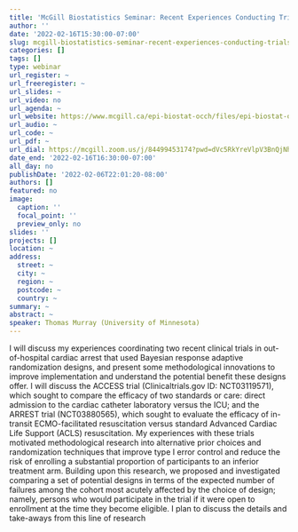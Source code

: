 ```yaml
---
title: 'McGill Biostatistics Seminar: Recent Experiences Conducting Trials using Bayesian Response Adaptive Randomization '
author: ''
date: '2022-02-16T15:30:00-07:00'
slug: mcgill-biostatistics-seminar-recent-experiences-conducting-trials-using-bayesian-response-adaptive-randomization
categories: []
tags: []
type: webinar
url_register: ~
url_freeregister: ~
url_slides: ~
url_video: no
url_agenda: ~
url_website: https://www.mcgill.ca/epi-biostat-occh/files/epi-biostat-occh/tmurray-announcement-16feb2022.pdf
url_audio: ~
url_code: ~
url_pdf: ~
url_dial: https://mcgill.zoom.us/j/84499453174?pwd=dVc5RkYreVlpV3BnQjNhU244VzJoQT09
date_end: '2022-02-16T16:30:00-07:00'
all_day: no
publishDate: '2022-02-06T22:01:20-08:00'
authors: []
featured: no
image:
  caption: ''
  focal_point: ''
  preview_only: no
slides: ''
projects: []
location: ~
address:
  street: ~
  city: ~
  region: ~
  postcode: ~
  country: ~
summary: ~
abstract: ~
speaker: Thomas Murray (University of Minnesota)
---
```

<!--more-->
I will discuss my experiences coordinating two recent clinical trials in out-of-hospital cardiac arrest that used Bayesian response adaptive randomization designs, and present some methodological innovations to improve implementation and understand the potential benefit these designs offer. I will discuss the ACCESS trial (Clinicaltrials.gov ID: NCT03119571), which sought to compare the efficacy of two standards or care: direct admission to the cardiac catheter laboratory versus the ICU; and the ARREST trial (NCT03880565), which sought to evaluate the efficacy of in-transit ECMO-facilitated resuscitation versus standard Advanced Cardiac Life Support (ACLS) resuscitation. My experiences with these trials motivated methodological research into alternative prior choices and randomization techniques that improve type I error control and reduce the risk of enrolling a substantial proportion of participants to an inferior treatment arm. Building upon this research, we proposed and investigated comparing a set of potential designs in terms of the expected number of failures among the cohort most acutely affected by the choice of design; namely, persons who would participate in the trial if it were open to enrollment at the time they become eligible. I plan to discuss the details and take-aways from this line of research